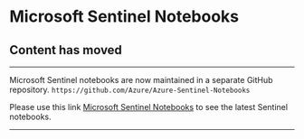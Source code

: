 # Microsoft Sentinel Notebooks

## Content has moved

---

Microsoft Sentinel notebooks are now maintained in a separate GitHub repository.
`https://github.com/Azure/Azure-Sentinel-Notebooks`

Please use this link [Microsoft Sentinel Notebooks](https://github.com/Azure/Azure-Sentinel-Notebooks)
to see the latest Sentinel notebooks.

---

